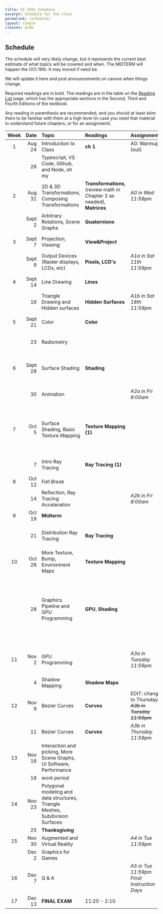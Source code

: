 ```yaml
---
title: CS 3451 Schedule
excerpt: Schedule for the class
permalink: /schedule/
layout: single
classes: wide
---
```


## Schedule

The schedule will very likely change, but it represents the current best estimate of what topics will be covered and when.  The MIDTERM will happen the OCt 19th.  It may moved if need be. 

We will update it here and post announcements on canvas when things change.

Required readings are in bold. The readings are in the table on the [Reading List](/readings/) page, which has the appropriate sections in the Second, Third and Fourth Editions of the textbook.

Any reading in parenthesis are recommended, and you should at least skim them to be familiar with them at a high level (in case you need that material to understand future chapters, or for an assignment).

|Week|Date|Topic|Readings|Assignments|Notes|
|:--:|---:|:-----|:----|:----|:----|
|1|Aug 24|Introduction to Class| **ch 1** | A0: Warmup (out) | ([slides pdf](/assets/1-intro.pdf)) |
| | 26| Typescript, VS Code, Github, and Node, oh my | | |([slides pdf](/assets/2-dev-tools.pdf)) |
|2| Aug 31| 2D & 3D Transformations, Composing Transformations | **Transformations**, (review math in Chapter 2 as needed), **Matrices**  | *A0 in Wed 11:59pm* | ([slides pdf](/assets/3-transformations.pdf), [annotated pdf](/assets/3-transformations-annotated.pdf))|
| | Sept 2 | Arbitrary Rotations, Scene Graphs  | **Quaternions** |  | ([slides pdf](/assets/4-stacks-graphs-rotations.pdf), [annotated pdf](/assets/4-stacks-graphs-rotations-annotated.pdf)) |
|3|Sept 7| Projection, Viewing | **View&Project** | | ([slides pdf](/assets/5-viewing.pdf), [annotated pdf](/assets/5-viewing-annotated.pdf)) |
| |Sept 9| Output Devices (Raster displays, LCDs, etc) |**Pixels, LCD's**| *A1a in Sat 11th 11:59pm* | _instructor Jury Duty_ |
|4|Sept 14| Line Drawing  |**Lines**|  | ([slides pdf](/assets/6-lines.pdf), ([annotated pdf](/assets/6-lines-annotated.pdf))|
| | 16| Triangle Drawing and Hidden surfaces |**Hidden Surfaces**| *A1b in Sat 18th 11:59pm* | ([slides pdf](/assets/7-triangles-hidden-surfaces.pdf), [annotated pdf](/assets/7-triangles-hidden-surfaces-annotated.pdf))|
|5|Sept 21| Color | **Color** | | ([slides pdf](/assets/8-color-and-vision.pdf), [annotated pdf](/assets/8-color-and-vision-annotated.pdf))|
| | 23| Radiometry | | | ([slides handwritten notes](/assets/9-radiance.pdf))|
|6|Sept 28| Surface Shading |**Shading** | | ([slides pdf](/assets/10-surface-shading.pdf), [annotated pdf](/assets/10-surface-shading-annotated.pdf), [short clarification pdf](/assets/10-surface-shading-redo-annotated.pdf))|
| | 30| Animation | | *A2a in Fri 8:00am* | ([slides pdf](/assets/11-animation.pdf), [annotated pdf](/assets/11-animation-annotated.pdf)) |
|7|Oct 5| Surface Shading, Basic Texture Mapping | **Texture Mapping (1)** | |([slides shading pdf](/assets/10-surface-shading-2.pdf), [annotated pdf](/assets/10-surface-shading-2-annotated.pdf), [texture pdf](/assets/12-texture-mapping.pdf), [annotated texture pdf](/assets/12-texture-mapping-annotated.pdf)) |
| |  7| Intro Ray Tracing |**Ray Tracing (1)**| | ([slides pdf](/assets/13-raytracing1.pdf), [annotated pdf](/assets/13-raytracing1-annotated.pdf))|
|8|Oct 12| _Fall Break_ | | | |
| | 14| Reflection, Ray Tracing Acceleration |  | *A2b in Fri 8:00am* |([slides pdf](/assets/14-raytracing2.pdf), [annotated pdf](/assets/14-raytracing2-annotated.pdf)) |
|9|Oct 19| **Midterm** | | | |
| | 21| Distribution Ray Tracing | **Ray Tracing** | | *Prof at AR/VR Policy Conference* | 
|10|Oct 26| More Texture, Bump, Environment Maps | **Texture Mapping** | |([slides pdf](/assets/16-more-texture.pdf), [annotated pdf](/assets/16-more-texture-annotated.pdf)) |
| | 28| Graphics Pipeline and GPU Programming |**GPU**, **Shading** | | ([GPU slides pdf](/assets/17-gpu.pdf), [GLSL slides pdf](/assets/18-glsl.pdf), [annotated GPU slides](/assets/17-gpu-annotated.pdf), [annotated GLSL slides](/assets/18-glsl-annotated.pdf))<br>**Drop Deadline (Oct 30)**|
|11|Nov 2| GPU Programming | |*A3a in Tuesday 11:59pm* |([slides pdf](/assets/19-glsl2.pdf), [annotated pdf](/assets/19-glsl2-annotated.pdf)),<br>**Election Day**|
| |4| Shadow Mapping | **Shadow Maps** | | |
|12|Nov 9| Bezier Curves | **Curves** | EDIT: change to Thursday. ~~*A3b in Tuesday 11:59pm*~~ | _instructor NSF panel_|
| | 11| Bezier Curves | **Curves** | *A3b in Thursday 11:59pm*  | |
|13|Nov 16| Interaction and picking, More Scene Graphs, UI Software, Performance | | |([slides pdf](/assets/20-picking-interaction.pdf), [annotated pdf](/assets/20-picking-interaction-annotated.pdf))|
| | 18| *work period* | | | |
|14|Nov 23| Polygonal modeling and data structures, Triangle Meshes, Subdivision Surfaces | | | ([slides pdf](/assets/21-polygonal-modeling.pdf), [Jarek's corner table slides](/assets/corners_jarek.pdf)) |
| | 25| **Thanksgiving** | | | |
|15|Nov 30| Augmented and Virtual Reality | |*A4 in Tue 11:59pm* | |
| |Dec 2| Graphics for Games | | | |
|16|Dec 7| Q & A ||*A5 in Tue 11:59pm* <br> _Final Instruction Days_|
|17|Dec 13| **FINAL EXAM** |11:20 - 2:10 | |